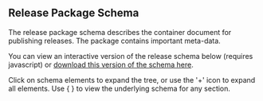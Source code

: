 ## Release Package Schema

The release package schema describes the container document for publishing releases. The package contains important meta-data.

You can view an interactive version of the release schema below (requires javascript) or [download this version of the schema here](../../../release-package-schema.json).

Click on schema elements to expand the tree, or use the '+' icon to expand all elements. Use { } to view the underlying schema for any section.

<script src="../../_static/docson/widget.js" data-schema="../../release-package-schema.json"></script>
